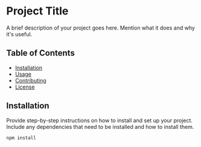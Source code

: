# Project Title

A brief description of your project goes here. Mention what it does and why it's useful.




## Table of Contents

- [Installation](#installation)
- [Usage](#usage)
- [Contributing](#contributing)
- [License](#license)


## Installation

Provide step-by-step instructions on how to install and set up your project. Include any dependencies that need to be installed and how to install them.

```bash
npm install
